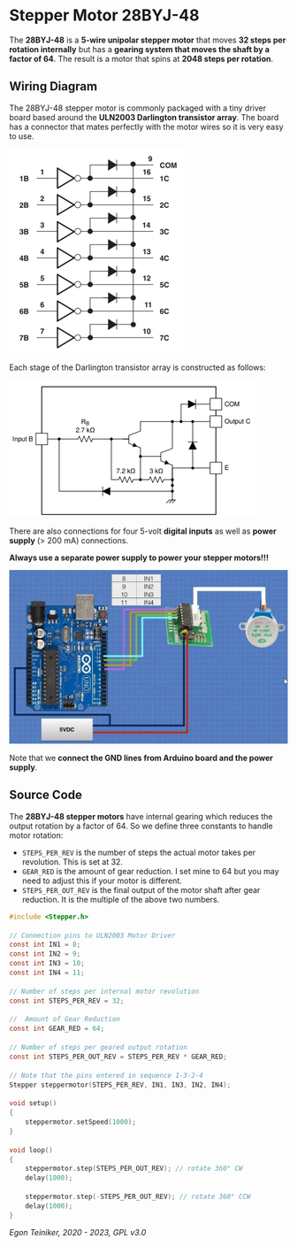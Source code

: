 # Stepper Motor 28BYJ-48

The **28BYJ-48** is a **5-wire unipolar stepper motor** that moves **32 steps per rotation internally** but has a **gearing system that moves the shaft by a factor of 64**. The result is a motor that spins at **2048 steps per rotation**.

## Wiring Diagram

The 28BYJ-48 stepper motor is commonly packaged with a tiny driver board based around the **ULN2003 Darlington transistor array**.  The board has a connector that mates perfectly with the motor wires so it is very easy to use. 

![ULN2003](figures/ULN2003.png)

Each stage of the Darlington transistor array is constructed as follows: 

![Darlington](figures/Darlington.png)

There are also connections for four 5-volt **digital inputs** as well as **power supply** (> 200 mA) connections.

**Always use a separate power supply to power your stepper motors!!!**

![Stepper Motor](figures/StepperMotor.png)

Note that we **connect the GND lines from Arduino board and the power supply**.


## Source Code

The **28BYJ-48 stepper motors** have internal gearing which reduces the output rotation by a factor of 64. So we define three constants to handle motor rotation:
* `STEPS_PER_REV` is the number of steps the actual motor takes per revolution. This is set at 32.
* `GEAR_RED` is the amount of gear reduction. I set mine to 64 but you may need to adjust this if your motor is different.
* `STEPS_PER_OUT_REV` is the final output of the motor shaft after gear reduction. It is the multiple of the above two numbers.

```C
#include <Stepper.h>

// Connection pins to ULN2003 Motor Driver
const int IN1 = 8;
const int IN2 = 9;
const int IN3 = 10;
const int IN4 = 11;

// Number of steps per internal motor revolution 
const int STEPS_PER_REV = 32; 
 
//  Amount of Gear Reduction
const int GEAR_RED = 64;
 
// Number of steps per geared output rotation
const int STEPS_PER_OUT_REV = STEPS_PER_REV * GEAR_RED;
  
// Note that the pins entered in sequence 1-3-2-4  
Stepper steppermotor(STEPS_PER_REV, IN1, IN3, IN2, IN4);
 
void setup()
{
    steppermotor.setSpeed(1000);   
}
 
void loop()
{
    steppermotor.step(STEPS_PER_OUT_REV); // rotate 360° CW
    delay(1000);
  
    steppermotor.step(-STEPS_PER_OUT_REV); // rotate 360° CCW
    delay(1000);
}
```


*Egon Teiniker, 2020 - 2023, GPL v3.0*

